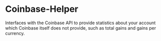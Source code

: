 # Coinbase-Helper

Interfaces with the Coinbase API to provide statistics about your account which Coinbase itself does not provide, such as total gains and gains per currency.

